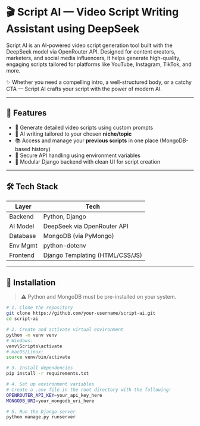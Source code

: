 # 🎬 Script AI — Video Script Writing Assistant using DeepSeek

Script AI is an AI-powered video script generation tool built with the DeepSeek model via OpenRouter API. Designed for content creators, marketers, and social media influencers, it helps generate high-quality, engaging scripts tailored for platforms like YouTube, Instagram, TikTok, and more.

✨ Whether you need a compelling intro, a well-structured body, or a catchy CTA — Script AI crafts your script with the power of modern AI.

---

## 🚀 Features

- 🎯 Generate detailed video scripts using custom prompts
- 🧠 AI writing tailored to your chosen **niche/topic**
- 📚 Access and manage your **previous scripts** in one place (MongoDB-based history)
- 🔐 Secure API handling using environment variables
- 🧩 Modular Django backend with clean UI for script creation

---

## 🛠️ Tech Stack

| Layer      | Tech         |
|------------|--------------|
| Backend    | Python, Django |
| AI Model   | DeepSeek via OpenRouter API |
| Database   | MongoDB (via PyMongo) |
| Env Mgmt   | python-dotenv |
| Frontend   | Django Templating (HTML/CSS/JS) |

---

## 🧰 Installation

> ⚠️ Python and MongoDB must be pre-installed on your system.

```bash
# 1. Clone the repository
git clone https://github.com/your-username/script-ai.git
cd script-ai

# 2. Create and activate virtual environment
python -m venv venv
# Windows:
venv\Scripts\activate
# macOS/Linux:
source venv/bin/activate

# 3. Install dependencies
pip install -r requirements.txt

# 4. Set up environment variables
# Create a .env file in the root directory with the following:
OPENROUTER_API_KEY=your_api_key_here
MONGODB_URI=your_mongodb_uri_here

# 5. Run the Django server
python manage.py runserver
